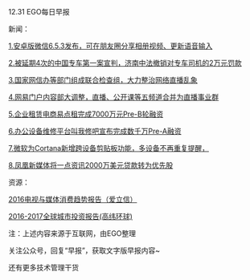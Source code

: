 12.31 EGO每日早报

新闻：

[1.安卓版微信6.5.3发布，可在朋友圈分享相册视频、更新语音输入](http://www.cnbeta.com/articles/572241.htm)

[2.被延期4次的中国专车第一案宣判，济南中法撤销对专车司机的2万元罚款](http://36kr.com/p/5060766.html)

[3.国家网信办等部门组成联合检查组，大力整治网络直播乱象](http://tech.qq.com/a/20161230/034655.htm)

[4.网易门户内容部大调整，直播、公开课等五频道合并为直播事业群](http://tech.qq.com/a/20161230/016152.htm)

[5.企业租赁电商易点租完成7000万元Pre-B轮融资](http://36kr.com/p/5059611.html)

[6.办公设备维修平台叫我修吧宣布完成数千万Pre-A融资](http://36kr.com/p/5060704.html)

[7.微软为Cortana新增跨设备剪贴板功能，多设备不再重复提醒，](http://livesino.net/archives/9567.live)

[8.凤凰新媒体将一点资讯2000万美元贷款转为优先股](http://tech.qq.com/a/20161230/035341.htm)

资源：

[2016电视与媒体消费趋势报告（爱立信）](https://www.ericsson.com/res/docs/2016/consumerlab/tv-and-media-2016.pdf)

[2016-2017全球城市投资报告(高纬环球)](http://www.cushmanwakefield.com/~/media/global-reports/Winning-in-Growth-Cities-2015-2016-PDF.pdf)

注：上述内容来源于互联网，由EGO整理

关注公众号，回复“早报”，获取文字版早报内容~

还有更多技术管理干货
